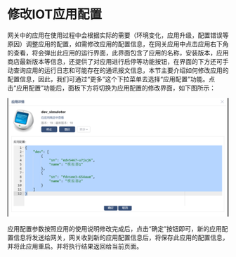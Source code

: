 # 修改IOT应用配置

网关中的应用在使用过程中会根据实际的需要（环境变化，应用升级，配置错误等原因）调整应用的配置，如需修改应用的配置信息，在网关应用中点击应用右下角的查看，将会弹出此应用的运行界面，此界面包含了应用的名称，安装版本，应用商店最新版本等信息，还提供了对应用进行启停等功能按钮，在界面的下方还可手动查询应用的运行日志和可能存在的通讯报文信息，本节主要介绍如何修改应用的配置信息，因此，我们可通过“更多”这个下拉菜单去选择“应用配置”功能。点击“应用配置”功能后，面板下方将切换为应用配置的修改界面，如下图所示：

![](../.gitbook/assets/image%20%2832%29.png)

应用配置参数按照应用的使用说明修改完成后，点击“确定”按钮即可，新的应用配置信息将发送给网关，网关收到新的应用配置信息后，将保存此应用的配置信息，并将此应用重启。并将执行结果返回给当前页面。

